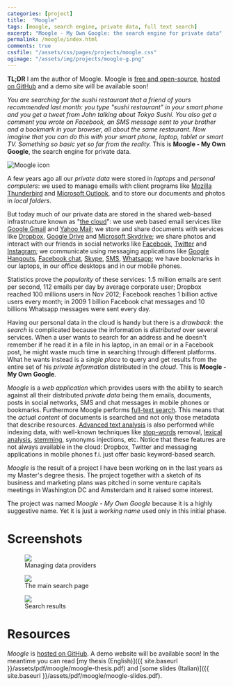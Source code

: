 ```yaml
---
categories: [project]
title:  "Moogle"
tags: [moogle, search engine, private data, full text search]
excerpt: "Moogle - My Own Google: the search engine for private data"
permalink: /moogle/index.html
comments: true
cssfile: "/assets/css/pages/projects/moogle.css"
ogimage: "/assets/img/projects/moogle-g.png"
---
```


<div class="initial-note">
<strong>TL;DR</strong> I am the author of Moogle.
Moogle is
<a href="http://en.wikipedia.org/wiki/Free_and_open-source_software">free and open-source</a>, 
<a href="https://github.com/nimiq/moogle">hosted on GitHub</a> and
a demo site will be available soon!
</div>

*You are searching for the sushi restaurant that a friend of yours recommended last month:
you type "sushi restaurant" in your smart phone and you get a tweet from John talking about
Tokyo Sushi. You also get a comment you wrote on Facebook, an SMS message sent to 
your brother and a bookmark in your browser, all about the same restaurant.
Now imagine that you can do this with your smart phone, laptop, tablet or smart TV.
Something so basic yet so far from the reality.*
This is **Moogle - My Own Google**, the search engine for private data.

<img src="{{ site.baseurl }}/assets/img/projects/moogle-g.png" alt="Moogle icon" class="right">

A few years ago all our *private data* were stored in *laptops* and *personal computers*: we used
to manage emails with client programs like [Mozilla Thunderbird](https://www.mozilla.org/en-US/thunderbird/)
and [Microsoft Outlook](http://en.wikipedia.org/wiki/Microsoft_Outlook), and to store
our documents and photos in *local folders*.

But today much of our private data are stored in the shared web-based infrastructure known
as "[the cloud](http://en.wikipedia.org/wiki/Cloud_storage)":
we use web based email services like [Google Gmail](https://mail.google.com/) and
[Yahoo Mail](https://mail.yahoo.com/); we store and share documents with services like
[Dropbox](https://www.dropbox.com), [Google Drive](https://drive.google.com) and
[Microsoft Skydrive](https://onedrive.live.com); we share photos and interact with our
friends in social networks like [Facebook](https://www.facebook.com), [Twitter](https://twitter.com)
and [Instagram](http://instagram.com); we communicate using messaging applications like
[Google Hangouts](http://www.google.com/hangouts/), [Facebook chat](https://www.facebook.com/sitetour/chat.php),
[Skype](www.skype.com), [SMS](en.wikipedia.org/wiki/Short_Message_Service), [Whatsapp](www.whatsapp.com);
we have bookmarks in our laptops, in our office desktops and in our mobile phones.

Statistics prove the *popularity* of these services: 1.5 million emails are sent per second,
112 emails per day by average corporate user; Dropbox reached 100 millions users in Nov 2012;
Facebook reaches 1 billion active users every month;
in 2009 1 billion Facebook chat messages and 10 billions Whatsapp messages were sent every day.

Having our personal data in the cloud is handy but there is a *drawback*: the *search* is
complicated because the information is *distributed* over several services.
When a user wants to search for an address and he doesn't remember if he read it in a file in
his laptop, in an email or in a Facebook post, he might waste much time in 
searching through different platforms. What he wants instead is a *single place* to query and
get results from the entire set of his *private information* distributed in the *cloud*.
This is **Moogle - My Own Google**.

*Moogle* is a *web application* which provides users with the ability to search against all
their distributed *private data* being them emails, documents, posts in social networks, SMS
and chat messages in mobile phones or bookmarks.
Furthermore Moogle performs [full-text search](http://en.wikipedia.org/wiki/Full_text_search).
This means that the *actual content* of documents is searched and not only those metadata
that describe resources. [Advanced text analysis](http://en.wikipedia.org/wiki/Text_mining) is
also performed while indexing data, with well-known techniques like
[stop-words](http://en.wikipedia.org/wiki/Stop_words) removal,
[lexical analysis](http://en.wikipedia.org/wiki/Lexical_analysis),
[stemming](http://en.wikipedia.org/wiki/Stemming), 
synonyms injections, etc. Notice that these features are not always available in the cloud:
Dropbox, Twitter and messaging applications in mobile phones f.i. just offer basic keyword-based
search.

*Moogle* is the result of a project I have been working on in the last years as my 
Master's degree thesis. The project together with a sketch of its business and marketing plans was
pitched in some venture capitals meetings in Washington DC and Amsterdam and it raised some interest.

The project was named M*oogle - My Own Google* because it is a highly suggestive name.
Yet it is just a *working name* used only in this initial phase.

Screenshots
===========

<figure>
    <a href="{{ site.baseurl }}/assets/img/projects/moogle/moogle-providers.png">
        <img src="{{ site.baseurl }}/assets/img/projects/moogle/moogle-providers.png">
    </a>
    <figcaption>Managing data providers</figcaption>
</figure>

<figure>
    <a href="{{ site.baseurl }}/assets/img/projects/moogle/moogle-search.png">
        <img src="{{ site.baseurl }}/assets/img/projects/moogle/moogle-search.png">
    </a>
    <figcaption>The main search page</figcaption>
</figure>

<figure>
    <a href="{{ site.baseurl }}/assets/img/projects/moogle/moogle-results.png">
        <img src="{{ site.baseurl }}/assets/img/projects/moogle/moogle-results.png">
    </a>
    <figcaption>Search results</figcaption>
</figure>



Resources
=========
*Moogle* is [hosted on GitHub](https://github.com/nimiq/moogle). A demo website will be available
soon! In the meantime you can read [my thesis (English)]({{ site.baseurl }}/assets/pdf/moogle/moogle-thesis.pdf)
and [some slides (Italian)]({{ site.baseurl }}/assets/pdf/moogle/moogle-slides.pdf).